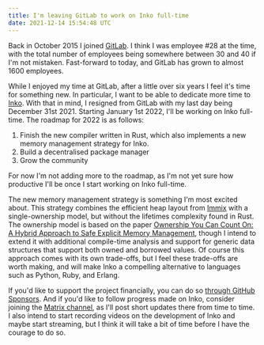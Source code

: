 ```yaml
---
title: I'm leaving GitLab to work on Inko full-time
date: 2021-12-14 15:54:48 UTC
---
```


Back in October 2015 I joined [GitLab](https://about.gitlab.com/). I think I was
employee #28 at the time, with the total number of employees being somewhere
between 30 and 40 if I'm not mistaken. Fast-forward to today, and GitLab has
grown to almost 1600 employees.

While I enjoyed my time at GitLab, after a little over six years I feel it's
time for something new. In particular, I want to be able to dedicate more time
to [Inko](https://inko-lang.org/). With that in mind, I resigned from GitLab
with my last day being December 31st 2021. Starting January 1st 2022, I'll be
working on Inko full-time. The roadmap for 2022 is as follows:

1. Finish the new compiler written in Rust, which also implements a new memory
   management strategy for Inko.
1. Build a decentralised package manager
1. Grow the community

For now I'm not adding more to the roadmap, as I'm not yet sure how productive
I'll be once I start working on Inko full-time.

The new memory management strategy is something I'm most excited about. This
strategy combines the efficient heap layout from
[Immix](https://www.cs.utexas.edu/users/speedway/DaCapo/papers/immix-pldi-2008.pdf)
with a single-ownership model, but without the lifetimes complexity found in
Rust. The ownership model is based on the paper [Ownership You Can Count On: A
Hybrid Approach to Safe Explicit Memory
Management](https://researcher.watson.ibm.com/researcher/files/us-bacon/Dingle07Ownership.pdf),
though I intend to extend it with additional compile-time analysis and support
for generic data structures that support both owned and borrowed values. Of
course this approach comes with its own trade-offs, but I feel these trade-offs
are worth making, and will make Inko a compelling alternative to languages such
as Python, Ruby, and Erlang.

If you'd like to support the project financially, you can do so [through GitHub
Sponsors](https://github.com/sponsors/YorickPeterse/). And if you'd like to
follow progress made on Inko, consider joining the [Matrix
channel](https://matrix.to/#/#inko-lang:matrix.org), as I'll post short updates
there from time to time. I also intend to start recording videos on the
development of Inko and maybe start streaming, but I think it will take a bit of
time before I have the courage to do so.
